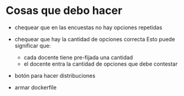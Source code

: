 Cosas que debo hacer
====================

* chequear que en las encuestas no hay opciones repetidas
* chequear que hay la cantidad de opciones correcta
  Esto puede significar que:
    - cada docente tiene pre-fijada una cantidad
    - el docente entra la cantidad de opciones que debe contestar

* botón para hacer distribuciones
* armar dockerfile
